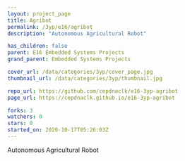 ```yaml
---
layout: project_page
title: Agribot
permalink: /3yp/e16/agribot
description: "Autonomous Agricultural Robot"

has_children: false
parent: E16 Embedded Systems Projects
grand_parent: Embedded Systems Projects

cover_url: /data/categories/3yp/cover_page.jpg
thumbnail_url: /data/categories/3yp/thumbnail.jpg

repo_url: https://github.com/cepdnaclk/e16-3yp-agribot
page_url: https://cepdnaclk.github.io/e16-3yp-agribot

forks: 3
watchers: 0
stars: 0
started_on: 2020-10-17T05:26:03Z
---
```

Autonomous Agricultural Robot

